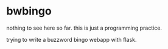 # bwbingo
nothing to see here so far.
this is just a programming practice.

trying to write a buzzword bingo webapp with flask.
